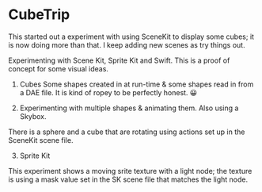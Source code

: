 CubeTrip
========

This started out a experiment with using SceneKit to display some cubes; it is now doing more than that.  I keep adding new scenes as try things out.

Experimenting with Scene Kit, Sprite Kit and Swift. This is a proof of concept for some visual ideas.

1) Cubes 
Some shapes created in at run-time & some shapes read in from a DAE file.  It is kind of ropey to be perfectly honest.  😀

2) Experimenting with multiple shapes & animating them.  Also using a Skybox.

There is a sphere and a cube that are rotating using actions set up in the SceneKit scene file.

3) Sprite Kit 

This experiment shows a moving srite texture with a light node; the texture is using a mask value set in the SK scene file that matches the light node.

